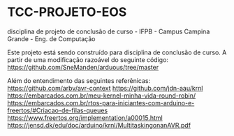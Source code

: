 # TCC-PROJETO-EOS
disciplina de projeto de conclusão de curso - IFPB - Campus Campina Grande - Eng. de Computação

Este projeto está sendo construído para disciplina de conclusão de curso.
A partir de uma modificação razoável do seguinte código: 
  https://github.com/SneManden/arduous/tree/master
 
 Além do entendimento das seguintes referênicas:
 https://github.com/arbv/avr-context
 https://github.com/jdn-aau/krnl
 https://embarcados.com.br/meu-kernel-minha-vida-round-robin/
 https://embarcados.com.br/rtos-para-iniciantes-com-arduino-e-freertos/#Criacao-de-filas-queues
 https://www.freertos.org/implementation/a00015.html
 https://jensd.dk/edu/doc/arduino/krnl/MultitaskingonanAVR.pdf
 
 
 

